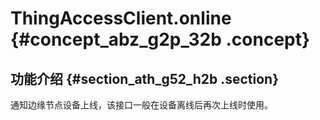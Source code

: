 # ThingAccessClient.online {#concept_abz_g2p_32b .concept}

## 功能介绍 {#section_ath_g52_h2b .section}

通知边缘节点设备上线，该接口一般在设备离线后再次上线时使用。

